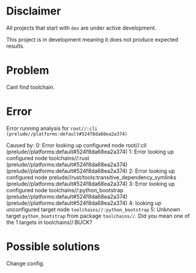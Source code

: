# Disclaimer
All projects that start with `dev`
are under active development.

This project is in development meaning
it does not produce expected results.

# Problem
Cant find toolchain.

# Error
Error running analysis for `root//:cli (prelude//platforms:default#524f8da68ea2a374)`

Caused by:
    0: Error looking up configured node root//:cli (prelude//platforms:default#524f8da68ea2a374)
    1: Error looking up configured node toolchains//:rust (prelude//platforms:default#524f8da68ea2a374) (prelude//platforms:default#524f8da68ea2a374)
    2: Error looking up configured node prelude//rust/tools:transitive_dependency_symlinks (prelude//platforms:default#524f8da68ea2a374)
    3: Error looking up configured node toolchains//:python_bootstrap (prelude//platforms:default#524f8da68ea2a374) (prelude//platforms:default#524f8da68ea2a374)
    4: looking up unconfigured target node `toolchains//:python_bootstrap`
    5: Unknown target `python_bootstrap` from package `toolchains//`.
       Did you mean one of the 1 targets in toolchains//:BUCK?

# Possible solutions
Change config.